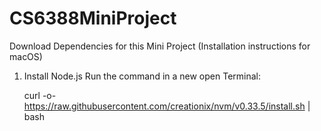 # CS6388MiniProject

Download Dependencies for this Mini Project (Installation instructions for macOS)

1. Install Node.js
 Run the command in a new open Terminal:
 
    curl -o- https://raw.githubusercontent.com/creationix/nvm/v0.33.5/install.sh | bash
  
